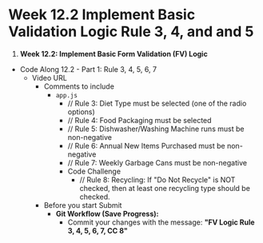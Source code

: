 # Week 12.2 Implement Basic Validation Logic Rule 3, 4, and and 5


1. **Week 12.2: Implement Basic Form Validation (FV) Logic**
* Code Along 12.2 - Part 1: Rule 3, 4, 5, 6, 7
    - Video URL
        - Comments to include
            - `app.js`
                - // Rule 3: Diet Type must be selected (one of the radio options)
                - // Rule 4: Food Packaging must be selected
                - // Rule 5: Dishwasher/Washing Machine runs must be non-negative
                - // Rule 6: Annual New Items Purchased must be non-negative
                - // Rule 7: Weekly Garbage Cans must be non-negative
                - Code Challenge
                    - // Rule 8: Recycling: If "Do Not Recycle" is NOT checked, then at least one recycling type should be checked.
        - Before you start Submit
            * **Git Workflow (Save Progress):**
                * Commit your changes with the message: **"FV Logic Rule 3, 4, 5, 6, 7, CC 8"**
            